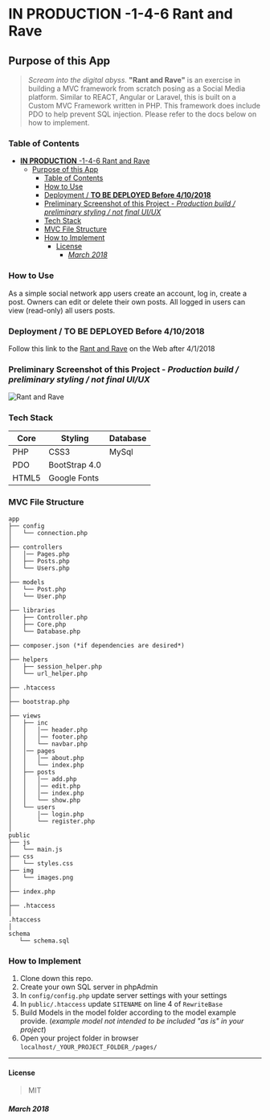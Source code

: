# **IN PRODUCTION** -1-4-6  Rant and Rave

## Purpose of this App

>*Scream into the digital abyss.* **"Rant and Rave"** is an exercise in building a MVC framework from scratch posing as a Social Media platform. Similar to REACT, Angular or Laravel, this is built on a Custom MVC Framework written in PHP. This framework does include PDO to help prevent SQL injection. Please refer to the docs below on how to implement.

### Table of Contents

<!-- TOC -->

- [**IN PRODUCTION** -1-4-6  Rant and Rave](#in-production--1-4-6--rant-and-rave)
    - [Purpose of this App](#purpose-of-this-app)
        - [Table of Contents](#table-of-contents)
        - [How to Use](#how-to-use)
        - [Deployment / **TO BE DEPLOYED Before 4/10/2018**](#deployment--to-be-deployed-before-4102018)
        - [Preliminary Screenshot of this Project - *Production build / preliminary styling / not final UI/UX*](#preliminary-screenshot-of-this-project---production-build--preliminary-styling--not-final-uiux)
        - [Tech Stack](#tech-stack)
        - [MVC File Structure](#mvc-file-structure)
        - [How to Implement](#how-to-implement)
            - [License](#license)
                - [*March 2018*](#march-2018)

<!-- /TOC -->

### How to Use

As a simple social network app users create an account, log in, create a post. Owners can edit or delete their own posts. All logged in users can view (read-only) all users posts.

### Deployment / **TO BE DEPLOYED Before 4/10/2018**

Follow this link to the [Rant and Rave](https://rant-and-rave.herokuapp.com/) on the Web after 4/1/2018

### Preliminary Screenshot of this Project - *Production build / preliminary styling / not final UI/UX*

![Rant and Rave](https://raw.github.com/captnwalker/rant-and-rave/master/public/img/GIF.gif "Rant and Rave")

### Tech Stack

| Core | Styling | Database |
| ---- | ------- | ------- |
| PHP | CSS3 | MySql |
| PDO | BootStrap 4.0 |   |
| HTML5| Google Fonts |   |   |

### MVC File Structure

```
app
├── config
│   └── connection.php
│ 
├── controllers
│   │── Pages.php
│   ├── Posts.php
│   └── Users.php
│
├── models
│   └── Post.php
│   └── User.php
│ 
├── libraries
│   ├── Controller.php
│   ├── Core.php
│   └── Database.php
│ 
├── composer.json (*if dependencies are desired*)
│
├── helpers
│   ├── session_helper.php
│   └── url_helper.php
│
├── .htaccess
│
├── bootstrap.php
│
├── views
│   ├── inc
│   │   │── header.php
│   │   │── footer.php
│   │   └── navbar.php
│   │── pages
│   │   │── about.php
│   │   └── index.php
│   ├── posts
│   │   │── add.php
│   │   │── edit.php
│   │   │── index.php
│   │   └── show.php
│   └── users
│       │── login.php
│       └── register.php
│
public
├── js
│   └── main.js
├── css
│   └── styles.css
├── img
│   └── images.png
│
├── index.php
│
├── .htaccess
│
.htaccess
│
schema
   └── schema.sql

```

### How to Implement

1. Clone down this repo.
2. Create your own SQL server in phpAdmin
3. In `config/config.php` update server settings with your settings
4. In `public/.htaccess` update `SITENAME` on line 4 of `RewriteBase`
5. Build Models in the model folder according to the model example provide. (*example model not intended to be included "as is" in your project*)
6. Open your project folder in browser `localhost/_YOUR_PROJECT_FOLDER_/pages/`

---

#### License

>MIT

##### *March 2018*